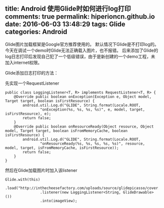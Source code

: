title: Android 使用Glide时如何进行log打印
comments: true
permalink: hiperioncn.github.io
date: 2016-06-03 13:48:29
tags: Glide
categories: Android
---

Glide图片加载框架是Google官方推荐使用的。
默认情况下Glide是不打印log的。今天在调试一个demo时Glide无法正确载入图片，也不报错。
后来添加了Glide的log日志打印后发现自己犯了一个低级错误，由于是新创建的一个demo工程，未加入internet权限。

Glide添加日志打印的方法：

先实现一个RequestListener
```
public class LoggingListener<T, R> implements RequestListener<T, R> {
    @Override public boolean onException(Exception e, Object model, Target target, boolean isFirstResource) {
        android.util.Log.d("GLIDE", String.format(Locale.ROOT,
                "onException(%s, %s, %s, %s)", e, model, target, isFirstResource), e);
        return false;
    }
    @Override public boolean onResourceReady(Object resource, Object model, Target target, boolean isFromMemoryCache, boolean isFirstResource) {
        android.util.Log.d("GLIDE", String.format(Locale.ROOT,
                "onResourceReady(%s, %s, %s, %s, %s)", resource, model, target, isFromMemoryCache, isFirstResource));
        return false;
    }
}
```

然后在Glide加载图片时加入该listener
```
Glide.with(this)
                .load("http://inthecheesefactory.com/uploads/source/glidepicasso/cover.jpg")
                .listener(new LoggingListener<String, GlideDrawable>())
                .into(imageView);
```
